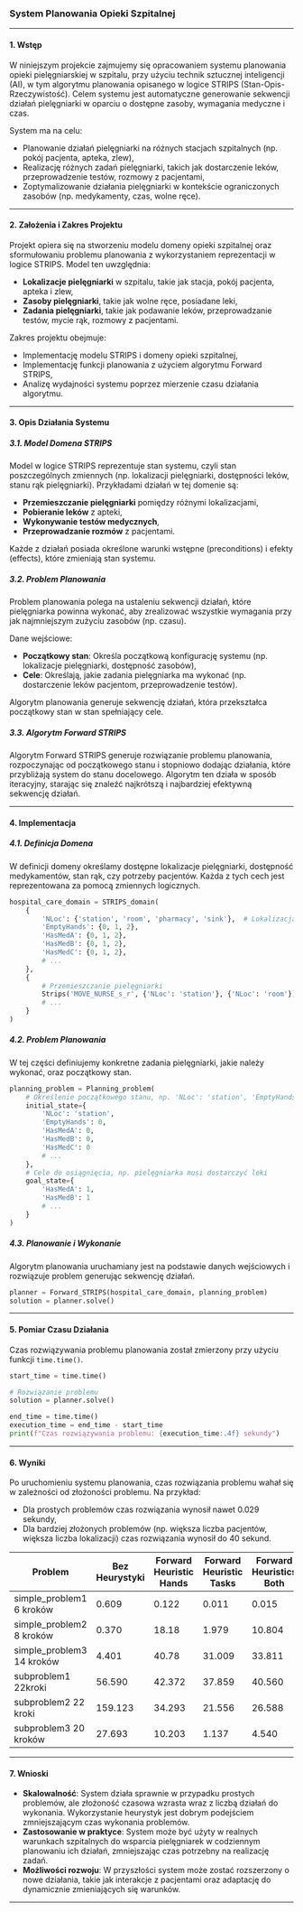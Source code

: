 ### System Planowania Opieki Szpitalnej

---

#### **1. Wstęp**

W niniejszym projekcie zajmujemy się opracowaniem systemu planowania opieki pielęgniarskiej w szpitalu, przy użyciu technik sztucznej inteligencji (AI), w tym algorytmu planowania opisanego w logice STRIPS (Stan-Opis-Rzeczywistość). Celem systemu jest automatyczne generowanie sekwencji działań pielęgniarki w oparciu o dostępne zasoby, wymagania medyczne i czas.

System ma na celu:
- Planowanie działań pielęgniarki na różnych stacjach szpitalnych (np. pokój pacjenta, apteka, zlew),
- Realizację różnych zadań pielęgniarki, takich jak dostarczenie leków, przeprowadzenie testów, rozmowy z pacjentami,
- Zoptymalizowanie działania pielęgniarki w kontekście ograniczonych zasobów (np. medykamenty, czas, wolne ręce).

---

#### **2. Założenia i Zakres Projektu**

Projekt opiera się na stworzeniu modelu domeny opieki szpitalnej oraz sformułowaniu problemu planowania z wykorzystaniem reprezentacji w logice STRIPS. Model ten uwzględnia:
- **Lokalizacje pielęgniarki** w szpitalu, takie jak stacja, pokój pacjenta, apteka i zlew,
- **Zasoby pielęgniarki**, takie jak  wolne ręce, posiadane leki,
- **Zadania pielęgniarki**, takie jak podawanie leków, przeprowadzanie testów, mycie rąk, rozmowy z pacjentami.


Zakres projektu obejmuje:
- Implementację modelu STRIPS i domeny opieki szpitalnej,
- Implementację funkcji planowania z użyciem algorytmu Forward STRIPS,
- Analizę wydajności systemu poprzez mierzenie czasu działania algorytmu.

---

#### **3. Opis Działania Systemu**

##### **3.1. Model Domena STRIPS**
Model w logice STRIPS reprezentuje stan systemu, czyli stan poszczególnych zmiennych (np. lokalizacji pielęgniarki, dostępności leków, stanu rąk pielęgniarki). Przykładami działań w tej domenie są:
- **Przemieszczanie pielęgniarki** pomiędzy różnymi lokalizacjami,
- **Pobieranie leków** z apteki,
- **Wykonywanie testów medycznych**,
- **Przeprowadzanie rozmów** z pacjentami.

Każde z działań posiada określone warunki wstępne (preconditions) i efekty (effects), które zmieniają stan systemu.

##### **3.2. Problem Planowania**
Problem planowania polega na ustaleniu sekwencji działań, które pielęgniarka powinna wykonać, aby zrealizować wszystkie wymagania przy jak najmniejszym zużyciu zasobów (np. czasu).

Dane wejściowe:
- **Początkowy stan**: Określa początkową konfigurację systemu (np. lokalizacje pielęgniarki, dostępność zasobów),
- **Cele**: Określają, jakie zadania pielęgniarka ma wykonać (np. dostarczenie leków pacjentom, przeprowadzenie testów).

Algorytm planowania generuje sekwencję działań, która przekształca początkowy stan w stan spełniający cele.

##### **3.3. Algorytm Forward STRIPS**
Algorytm Forward STRIPS generuje rozwiązanie problemu planowania, rozpoczynając od początkowego stanu i stopniowo dodając działania, które przybliżają system do stanu docelowego. Algorytm ten działa w sposób iteracyjny, starając się znaleźć najkrótszą i najbardziej efektywną sekwencję działań.

---

#### **4. Implementacja**

##### **4.1. Definicja Domena**
W definicji domeny określamy dostępne lokalizacje pielęgniarki, dostępność medykamentów, stan rąk, czy potrzeby pacjentów. Każda z tych cech jest reprezentowana za pomocą zmiennych logicznych.

```python
hospital_care_domain = STRIPS_domain(
    {
        'NLoc': {'station', 'room', 'pharmacy', 'sink'},  # Lokalizacja pielęgniarki
        'EmptyHands': {0, 1, 2},
        'HasMedA': {0, 1, 2},
        'HasMedB': {0, 1, 2},
        'HasMedC': {0, 1, 2},
        # ...
    },
    {
        # Przemieszczanie pielęgniarki
        Strips('MOVE_NURSE_s_r', {'NLoc': 'station'}, {'NLoc': 'room'}),
        # ...
    }
)
```

##### **4.2. Problem Planowania**
W tej części definiujemy konkretne zadania pielęgniarki, jakie należy wykonać, oraz początkowy stan.

```python
planning_problem = Planning_problem(
    # Określenie początkowego stanu, np. 'NLoc': 'station', 'EmptyHands': 0
    initial_state={
        'NLoc': 'station',
        'EmptyHands': 0,
        'HasMedA': 0,
        'HasMedB': 0,
        'HasMedC': 0
        # ...
    },
    # Cele do osiągnięcia, np. pielęgniarka musi dostarczyć leki
    goal_state={
        'HasMedA': 1,
        'HasMedB': 1
        # ...
    }
)
```

##### **4.3. Planowanie i Wykonanie**
Algorytm planowania uruchamiany jest na podstawie danych wejściowych i rozwiązuje problem generując sekwencję działań.

```python
planner = Forward_STRIPS(hospital_care_domain, planning_problem)
solution = planner.solve()
```

---

#### **5. Pomiar Czasu Działania**

Czas rozwiązywania problemu planowania został zmierzony przy użyciu funkcji `time.time()`.

```python
start_time = time.time()

# Rozwiązanie problemu
solution = planner.solve()

end_time = time.time()
execution_time = end_time - start_time
print(f"Czas rozwiązywania problemu: {execution_time:.4f} sekundy")
```

---

#### **6. Wyniki**

Po uruchomieniu systemu planowania, czas rozwiązania problemu wahał się w zależności od złożoności problemu. Na przykład:

- Dla prostych problemów czas rozwiązania wynosił nawet 0.029 sekundy,
- Dla bardziej złożonych problemów (np. większa liczba pacjentów, większa liczba lokalizacji) czas rozwiązania wynosił do 40 sekund.

| Problem                             | Bez Heurystyki | Forward Heuristic Hands | Forward Heuristic Tasks | Forward Heuristics Both |
|-------------------------------------|----------------|-------------------------|-------------------------|-------------------------|
| simple_problem1       6 kroków      | 0.609          | 0.122                   | 0.011                   | 0.015                   |
| simple_problem2       8 kroków      | 0.370          | 18.18                   | 1.979                   | 10.804                  |
| simple_problem3           14 kroków | 4.401          | 40.78                   | 31.009                  | 33.811                  |
| subproblem1  22kroki                | 56.590         | 42.372                  | 37.859                  | 40.560                  |
| subproblem2     22 kroki            | 159.123        | 34.293                  | 21.556                  | 26.588                  |
| subproblem3     20 kroków           | 27.693         | 10.203                  | 1.137                   | 4.540                   |

---

#### **7. Wnioski**

- **Skalowalność**: System działa sprawnie w przypadku prostych problemów, ale złożoność czasowa wzrasta wraz z liczbą działań do wykonania. Wykorzystanie heurystyk jest dobrym podejściem zmniejszającym czas wykonania problemów.
- **Zastosowanie w praktyce**: System może być użyty w realnych warunkach szpitalnych do wsparcia pielęgniarek w codziennym planowaniu ich działań, zmniejszając czas potrzebny na realizację zadań.
- **Możliwości rozwoju**: W przyszłości system może zostać rozszerzony o nowe działania, takie jak interakcje z pacjentami oraz adaptację do dynamicznie zmieniających się warunków.

---
